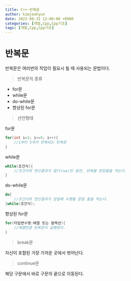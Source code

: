 ```yaml
---
title: C++-반복문
author: kimjeahyun
date: 2022-08-31 12:00:00 +0900
categories: [개발,Cpp,Cpp기초]
tags: [개발,Cpp,Cpp기초]
---
```


# 반복문

반복문은 여러번의 작업이 필요시 될 때 사용되는 문법이다.

> 반복문의 종류
-	for문
- 	while문
-	do-while문
-	향상된 for문

> 선언형태

for문 

```cpp
for(int i=1; i<=5; i++){
	//1부터 5까지 반복되는 반복문
}
```

while문 

```cpp
while(조건식){
	//조건식의 연산결과가 참(true)인 동안, 반복될 문장들을 적는다.
}
```

do-while문 

```cpp
do{
	//조건식의 연산결과가 참일때 수행될 문장 들을 적는다.
}while(조건식);
```

향상된 for문 

```cpp
for(타입변수명:배열 또는 컬렉션){
	//배열만큼 반복문이 실행된다.
}
```

> break문

자신이 포함된 가장 가까운 곳에서 벗어난다.

> continue문

해당 구문에서 바로 구문의 끝으로 이동된다.



